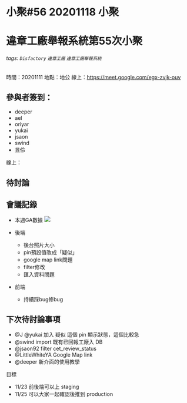 # 小聚#56 20201118 <span class="label label-success">小聚</span>

# 違章工廠舉報系統第55次小聚

###### tags: `Disfactory` `違章工廠` `違章工廠舉報系統`

時間：20201111
地點：地公
線上：https://meet.google.com/egx-zvjk-ouv

## 參與者簽到：
- deeper
- ael
- oriyar
- yukai
- jsaon
- swind
- 昱伶

線上：

## 待討論



## 會議記錄
- 本週GA數據
![](https://s3-ap-northeast-1.amazonaws.com/g0v-hackmd-images/uploads/upload_89d2b6426b85f9ae408e44f68b745234.png)

- 後端
    - 後台照片大小
    - pin預設值改成「疑似」
    - google map link問題
    - filter修改
    - 匯入資料問題

- 前端
    - 持續踩bug修bug


## 下次待討論事項
- @J @yukai 加入 疑似 這個 pin 顯示狀態，這個比較急
- @swind import 既有已回報工廠入 DB
- @jsaon92 filter cet_review_status
- @LittleWhiteYA Google Map link
- @deeper 新介面的使用教學

目標
- 11/23 前後端可以上 staging
- 11/25 可以大家一起確認後推到 production